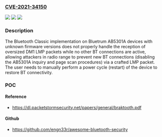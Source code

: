 ### [CVE-2021-34150](https://cve.mitre.org/cgi-bin/cvename.cgi?name=CVE-2021-34150)
![](https://img.shields.io/static/v1?label=Product&message=n%2Fa&color=blue)
![](https://img.shields.io/static/v1?label=Version&message=n%2Fa&color=blue)
![](https://img.shields.io/static/v1?label=Vulnerability&message=n%2Fa&color=brighgreen)

### Description

The Bluetooth Classic implementation on Bluetrum AB5301A devices with unknown firmware versions does not properly handle the reception of oversized DM1 LMP packets while no other BT connections are active, allowing attackers in radio range to prevent new BT connections (disabling the AB5301A inquiry and page scan procedures) via a crafted LMP packet. The user needs to manually perform a power cycle (restart) of the device to restore BT connectivity.

### POC

#### Reference
- https://dl.packetstormsecurity.net/papers/general/braktooth.pdf

#### Github
- https://github.com/engn33r/awesome-bluetooth-security

